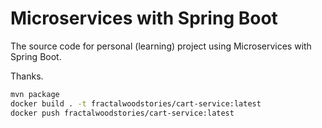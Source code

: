 # Microservices with Spring Boot
The source code for personal (learning) project using Microservices with Spring Boot. 

Thanks.

```bash
mvn package
docker build . -t fractalwoodstories/cart-service:latest
docker push fractalwoodstories/cart-service:latest
```
